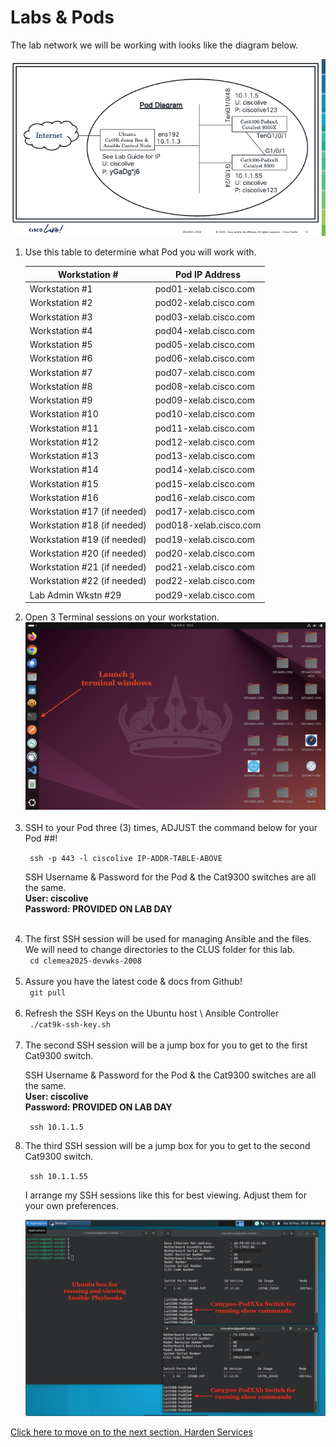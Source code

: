 # Labs & Pods

The lab network we will be working with looks like the diagram below. 

<img src="/images/network-diagram-2025.png" alt="DEVWKS-2008 Network Diagram" width=600>


<ol>

<li> Use this table to determine what Pod you will work with. </li>


| Workstation #  | Pod IP Address  |
| -------------- | ----------- |
| Workstation #1  | pod01-xelab.cisco.com   |
| Workstation #2  | pod02-xelab.cisco.com   |
| Workstation #3  | pod03-xelab.cisco.com   |
| Workstation #4  | pod04-xelab.cisco.com   |
| Workstation #5  | pod05-xelab.cisco.com   |
| Workstation #6  | pod06-xelab.cisco.com   |
| Workstation #7  | pod07-xelab.cisco.com   |
| Workstation #8  | pod08-xelab.cisco.com   |
| Workstation #9  | pod09-xelab.cisco.com   |
| Workstation #10  | pod10-xelab.cisco.com   |
| Workstation #11  | pod11-xelab.cisco.com   |
| Workstation #12  | pod12-xelab.cisco.com   |
| Workstation #13  | pod13-xelab.cisco.com   |
| Workstation #14  | pod14-xelab.cisco.com   |
| Workstation #15  | pod15-xelab.cisco.com   |
| Workstation #16  | pod16-xelab.cisco.com   |
| Workstation #17 (if needed)  | pod17-xelab.cisco.com   |
| Workstation #18 (if needed) | pod018-xelab.cisco.com   | 
| Workstation #19 (if needed) | pod19-xelab.cisco.com   |
| Workstation #20 (if needed) | pod20-xelab.cisco.com   |
| Workstation #21 (if needed) | pod21-xelab.cisco.com   |
| Workstation #22 (if needed) | pod22-xelab.cisco.com   |
| Lab Admin Wkstn #29  | pod29-xelab.cisco.com   |

<li>Open 3 Terminal sessions on your workstation. </li>

<img src="/images/10-01-lab-workstation-web.png" alt="Fresh Lab Workstation" width=600>
<br><br>


<li>SSH to your Pod three (3) times, ADJUST the command below for your Pod ##!</li>

<code> ssh -p 443 -l ciscolive IP-ADDR-TABLE-ABOVE </code>

SSH Username & Password for the Pod & the Cat9300 switches are all the same.
<br>
**User: ciscolive**
<br>
**Password: PROVIDED ON LAB DAY**
<br><br>


<li> The first SSH session will be used for managing Ansible and the files. </li>
We will need to change directories to the CLUS folder for this lab. <br>
<code> cd clemea2025-devwks-2008 </code>
<br><br>

<li> Assure you have the latest code & docs from Github!  </li>
<code> git pull </code>
<br><br>

<li> Refresh the SSH Keys on the Ubuntu host \ Ansible Controller  </li>
<code> ./cat9k-ssh-key.sh </code>
<br><br>


<li> The second SSH session will be a jump box for you to get to the first Cat9300 switch. </li>

SSH Username & Password for the Pod & the Cat9300 switches are all the same.
<br>
**User: ciscolive**
<br>
**Password: PROVIDED ON LAB DAY**
<br>

<code> ssh 10.1.1.5 </code>
<br>

<li> The third SSH session will be a jump box for you to get to the second Cat9300 switch.</li>

<code> ssh 10.1.1.55 </code>



I arrange my SSH sessions like this for best viewing.   Adjust them for your own preferences. 

<img src="/images/10-02-lab-workstation-ssh-web.png" alt="3 SSH Sessiosn on Lab Workstation" width=600>


</ol>


[Click here to move on to the next section. Harden Services](/01-Harden_Services.md)




